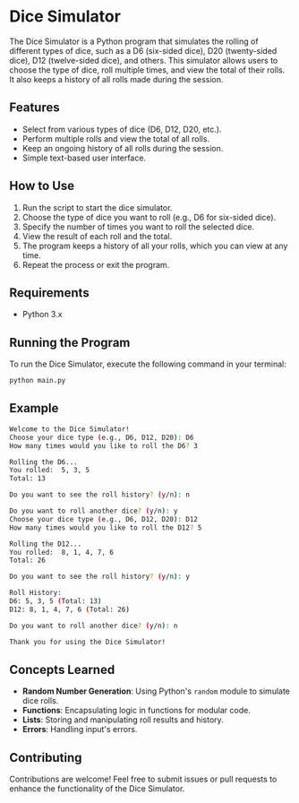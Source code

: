 # Dice Simulator

The Dice Simulator is a Python program that simulates the rolling of different types of dice, such as a D6 (six-sided dice), D20 (twenty-sided dice), D12 (twelve-sided dice), and others. This simulator allows users to choose the type of dice, roll multiple times, and view the total of their rolls. It also keeps a history of all rolls made during the session.

## Features

- Select from various types of dice (D6, D12, D20, etc.).
- Perform multiple rolls and view the total of all rolls.
- Keep an ongoing history of all rolls during the session.
- Simple text-based user interface.

## How to Use

1. Run the script to start the dice simulator.
2. Choose the type of dice you want to roll (e.g., D6 for six-sided dice).
3. Specify the number of times you want to roll the selected dice.
4. View the result of each roll and the total.
5. The program keeps a history of all your rolls, which you can view at any time.
6. Repeat the process or exit the program.

## Requirements

- Python 3.x

## Running the Program

To run the Dice Simulator, execute the following command in your terminal:

```bash
python main.py
```

## Example

```bash
Welcome to the Dice Simulator!
Choose your dice type (e.g., D6, D12, D20): D6
How many times would you like to roll the D6? 3

Rolling the D6...
You rolled:  5, 3, 5
Total: 13

Do you want to see the roll history? (y/n): n

Do you want to roll another dice? (y/n): y
Choose your dice type (e.g., D6, D12, D20): D12
How many times would you like to roll the D12? 5

Rolling the D12...
You rolled:  8, 1, 4, 7, 6
Total: 26

Do you want to see the roll history? (y/n): y

Roll History:
D6: 5, 3, 5 (Total: 13)
D12: 8, 1, 4, 7, 6 (Total: 26)

Do you want to roll another dice? (y/n): n

Thank you for using the Dice Simulator!
```

## Concepts Learned

- **Random Number Generation**: Using Python's `random` module to simulate dice rolls.
- **Functions**: Encapsulating logic in functions for modular code.
- **Lists**: Storing and manipulating roll results and history.
- **Errors**: Handling input's errors.

## Contributing

Contributions are welcome! Feel free to submit issues or pull requests to enhance the functionality of the Dice Simulator.